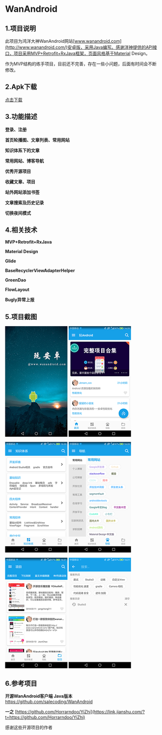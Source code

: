 # WanAndroid

## 1.项目说明

此项目为鸿洋大神WanAndroid网站[www.wanandroid.com](http://www.wanandroid.com/)安卓版，采用Java编写。感谢洋神提供的API接口，项目采用MVP+Retrofit+RxJava框架，页面风格基于Material Design。

作为MVP结构的练手项目，目前还不完善，存在一些小问题，后面有时间会不断修改。

## 2.Apk下载

[点击下载](https://fir.im/k5uh)

## 3.功能描述

**登录、注册**

**首页轮播图、文章列表、常用网站**

**知识体系下的文章** 

**常用网站、博客导航** 

**优秀开源项目**

**收藏文章、项目**

**站外网站添加书签** 

**文章搜索及历史记录**

**切换夜间模式**

## 4.相关技术

**MVP+Retrofit+RxJava**

**Material Design**

**Glide**

**BaseRecyclerViewAdapterHelper**

**GreenDao**

**FlowLayout**

**Bugly异常上报**

## 5.项目截图

![](screenshots/splash.png) ![](screenshots/home.png)

![](screenshots/knowledgesystem.png) ![](screenshots/navigation.png)

![](screenshots/project.png) ![](screenshots/search.png)

## 6.参考项目

**开源WanAndroid客户端 Java版本** <https://github.com/salecoding/WanAndroid>

**一之** [https://github.com/Horrarndoo/YiZhi](https://link.jianshu.com/?t=https://github.com/Horrarndoo/YiZhi)

感谢这些开源项目的作者